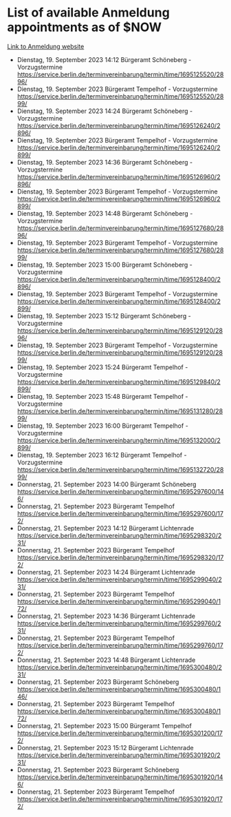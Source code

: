 # List of available Anmeldung appointments as of $NOW
[Link to Anmeldung website](https://service.berlin.de/terminvereinbarung/termin/tag.php?termin=1&anliegen[]=120686&dienstleisterlist=122210,122217,327316,122219,327312,122227,327314,122231,327346,122243,327348,122254,122252,329742,122260,329745,122262,329748,122271,327278,122273,327274,122277,327276,330436,122280,327294,122282,327290,122284,327292,122291,327270,122285,327266,122286,327264,122296,327268,150230,329760,122297,327286,122294,327284,122312,329763,122314,329775,122304,327330,122311,327334,122309,327332,317869,122281,327352,122279,329772,122283,122276,327324,122274,327326,122267,329766,122246,327318,122251,327320,122257,327322,122208,327298,122226,327300&herkunft=http%3A%2F%2Fservice.berlin.de%2Fdienstleistung%2F120686%2F)
- Dienstag, 19. September 2023 14:12 Bürgeramt Schöneberg - Vorzugstermine https://service.berlin.de/terminvereinbarung/termin/time/1695125520/2896/
- Dienstag, 19. September 2023  Bürgeramt Tempelhof - Vorzugstermine https://service.berlin.de/terminvereinbarung/termin/time/1695125520/2899/
- Dienstag, 19. September 2023 14:24 Bürgeramt Schöneberg - Vorzugstermine https://service.berlin.de/terminvereinbarung/termin/time/1695126240/2896/
- Dienstag, 19. September 2023  Bürgeramt Tempelhof - Vorzugstermine https://service.berlin.de/terminvereinbarung/termin/time/1695126240/2899/
- Dienstag, 19. September 2023 14:36 Bürgeramt Schöneberg - Vorzugstermine https://service.berlin.de/terminvereinbarung/termin/time/1695126960/2896/
- Dienstag, 19. September 2023  Bürgeramt Tempelhof - Vorzugstermine https://service.berlin.de/terminvereinbarung/termin/time/1695126960/2899/
- Dienstag, 19. September 2023 14:48 Bürgeramt Schöneberg - Vorzugstermine https://service.berlin.de/terminvereinbarung/termin/time/1695127680/2896/
- Dienstag, 19. September 2023  Bürgeramt Tempelhof - Vorzugstermine https://service.berlin.de/terminvereinbarung/termin/time/1695127680/2899/
- Dienstag, 19. September 2023 15:00 Bürgeramt Schöneberg - Vorzugstermine https://service.berlin.de/terminvereinbarung/termin/time/1695128400/2896/
- Dienstag, 19. September 2023  Bürgeramt Tempelhof - Vorzugstermine https://service.berlin.de/terminvereinbarung/termin/time/1695128400/2899/
- Dienstag, 19. September 2023 15:12 Bürgeramt Schöneberg - Vorzugstermine https://service.berlin.de/terminvereinbarung/termin/time/1695129120/2896/
- Dienstag, 19. September 2023  Bürgeramt Tempelhof - Vorzugstermine https://service.berlin.de/terminvereinbarung/termin/time/1695129120/2899/
- Dienstag, 19. September 2023 15:24 Bürgeramt Tempelhof - Vorzugstermine https://service.berlin.de/terminvereinbarung/termin/time/1695129840/2899/
- Dienstag, 19. September 2023 15:48 Bürgeramt Tempelhof - Vorzugstermine https://service.berlin.de/terminvereinbarung/termin/time/1695131280/2899/
- Dienstag, 19. September 2023 16:00 Bürgeramt Tempelhof - Vorzugstermine https://service.berlin.de/terminvereinbarung/termin/time/1695132000/2899/
- Dienstag, 19. September 2023 16:12 Bürgeramt Tempelhof - Vorzugstermine https://service.berlin.de/terminvereinbarung/termin/time/1695132720/2899/
- Donnerstag, 21. September 2023 14:00 Bürgeramt Schöneberg https://service.berlin.de/terminvereinbarung/termin/time/1695297600/146/
- Donnerstag, 21. September 2023  Bürgeramt Tempelhof https://service.berlin.de/terminvereinbarung/termin/time/1695297600/172/
- Donnerstag, 21. September 2023 14:12 Bürgeramt Lichtenrade https://service.berlin.de/terminvereinbarung/termin/time/1695298320/231/
- Donnerstag, 21. September 2023  Bürgeramt Tempelhof https://service.berlin.de/terminvereinbarung/termin/time/1695298320/172/
- Donnerstag, 21. September 2023 14:24 Bürgeramt Lichtenrade https://service.berlin.de/terminvereinbarung/termin/time/1695299040/231/
- Donnerstag, 21. September 2023  Bürgeramt Tempelhof https://service.berlin.de/terminvereinbarung/termin/time/1695299040/172/
- Donnerstag, 21. September 2023 14:36 Bürgeramt Lichtenrade https://service.berlin.de/terminvereinbarung/termin/time/1695299760/231/
- Donnerstag, 21. September 2023  Bürgeramt Tempelhof https://service.berlin.de/terminvereinbarung/termin/time/1695299760/172/
- Donnerstag, 21. September 2023 14:48 Bürgeramt Lichtenrade https://service.berlin.de/terminvereinbarung/termin/time/1695300480/231/
- Donnerstag, 21. September 2023  Bürgeramt Schöneberg https://service.berlin.de/terminvereinbarung/termin/time/1695300480/146/
- Donnerstag, 21. September 2023  Bürgeramt Tempelhof https://service.berlin.de/terminvereinbarung/termin/time/1695300480/172/
- Donnerstag, 21. September 2023 15:00 Bürgeramt Tempelhof https://service.berlin.de/terminvereinbarung/termin/time/1695301200/172/
- Donnerstag, 21. September 2023 15:12 Bürgeramt Lichtenrade https://service.berlin.de/terminvereinbarung/termin/time/1695301920/231/
- Donnerstag, 21. September 2023  Bürgeramt Schöneberg https://service.berlin.de/terminvereinbarung/termin/time/1695301920/146/
- Donnerstag, 21. September 2023  Bürgeramt Tempelhof https://service.berlin.de/terminvereinbarung/termin/time/1695301920/172/
